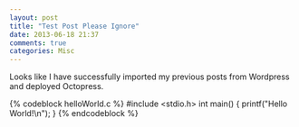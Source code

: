 ```yaml
---
layout: post
title: "Test Post Please Ignore"
date: 2013-06-18 21:37
comments: true
categories: Misc
---
```


Looks like I have successfully imported my previous posts from Wordpress and deployed Octopress.

{% codeblock helloWorld.c %}
#include <stdio.h>
int main() {
printf("Hello World!\n");
}
{% endcodeblock %}